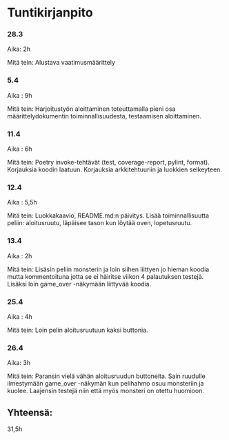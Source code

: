 # Tuntikirjanpito

### 28.3
Aika: 2h

Mitä tein: Alustava vaatimusmäärittely

### 5.4
Aika : 9h

Mitä tein: Harjoitustyön aloittaminen toteuttamalla pieni osa määrittelydokumentin toiminnallisuudesta, testaamisen aloittaminen.

### 11.4
Aika : 6h

Mitä tein: Poetry invoke-tehtävät (test, coverage-report, pylint, format). Korjauksia koodin laatuun. Korjauksia arkkitehtuuriin ja luokkien selkeyteen.

### 12.4
Aika : 5,5h

Mitä tein: Luokkakaavio, README.md:n päivitys. Lisää toiminnallisuutta peliin: aloitusruutu, läpäisee tason kun löytää oven, lopetusruutu.

### 13.4
Aika : 2h

Mitä tein: Lisäsin peliin monsterin ja loin siihen liittyen jo hieman koodia mutta kommentoituna jotta se ei häiritse viikon 4 palautuksen testejä. Lisäksi loin game_over -näkymään liittyvää koodia.

### 25.4
Aika : 4h

Mitä tein: Loin pelin aloitusruutuun kaksi buttonia. 

### 26.4
Aika: 3h

Mitä tein: Paransin vielä vähän aloitusruudun buttoneita. Sain ruudulle ilmestymään game_over -näkymän kun pelihahmo osuu monsteriin ja kuolee. Laajensin testejä niin että myös monsteri on otettu huomioon. 

## Yhteensä:
31,5h
